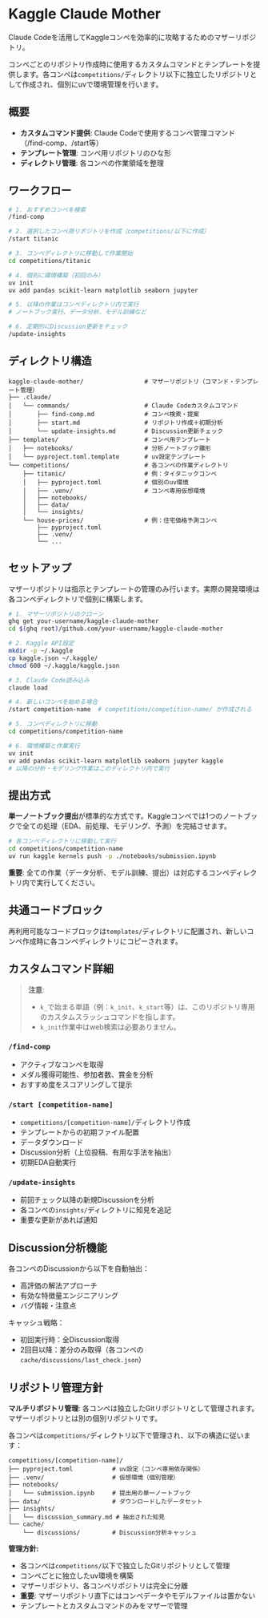 # Kaggle Claude Mother

Claude Codeを活用してKaggleコンペを効率的に攻略するためのマザーリポジトリ。

コンペごとのリポジトリ作成時に使用するカスタムコマンドとテンプレートを提供します。各コンペは`competitions/`ディレクトリ以下に独立したリポジトリとして作成され、個別にuvで環境管理を行います。

## 概要

- **カスタムコマンド提供**: Claude Codeで使用するコンペ管理コマンド（/find-comp、/start等）
- **テンプレート管理**: コンペ用リポジトリのひな形
- **ディレクトリ管理**: 各コンペの作業領域を整理

## ワークフロー

```bash
# 1. おすすめコンペを検索
/find-comp

# 2. 選択したコンペ用リポジトリを作成（competitions/以下に作成）
/start titanic

# 3. コンペディレクトリに移動して作業開始
cd competitions/titanic

# 4. 個別に環境構築（初回のみ）
uv init
uv add pandas scikit-learn matplotlib seaborn jupyter

# 5. 以降の作業はコンペディレクトリ内で実行
# ノートブック実行、データ分析、モデル訓練など

# 6. 定期的にDiscussion更新をチェック
/update-insights
```

## ディレクトリ構造

```
kaggle-claude-mother/                 # マザーリポジトリ（コマンド・テンプレート管理）
├── .claude/
│   └── commands/                     # Claude Codeカスタムコマンド
│       ├── find-comp.md              # コンペ検索・提案
│       ├── start.md                  # リポジトリ作成＋初期分析
│       └── update-insights.md        # Discussion更新チェック
├── templates/                        # コンペ用テンプレート
│   ├── notebooks/                    # 分析ノートブック雛形
│   └── pyproject.toml.template       # uv設定テンプレート
└── competitions/                     # 各コンペの作業ディレクトリ
    ├── titanic/                      # 例：タイタニックコンペ
    │   ├── pyproject.toml            # 個別のuv環境
    │   ├── .venv/                    # コンペ専用仮想環境
    │   ├── notebooks/
    │   ├── data/
    │   └── insights/
    └── house-prices/                 # 例：住宅価格予測コンペ
        ├── pyproject.toml
        ├── .venv/
        └── ...
```

## セットアップ

マザーリポジトリは指示とテンプレートの管理のみ行います。実際の開発環境は各コンペディレクトリで個別に構築します。

```bash
# 1. マザーリポジトリのクローン
ghq get your-username/kaggle-claude-mother
cd $(ghq root)/github.com/your-username/kaggle-claude-mother

# 2. Kaggle API設定
mkdir -p ~/.kaggle
cp kaggle.json ~/.kaggle/
chmod 600 ~/.kaggle/kaggle.json

# 3. Claude Code読み込み
claude load

# 4. 新しいコンペを始める場合
/start competition-name  # competitions/competition-name/ が作成される

# 5. コンペディレクトリに移動
cd competitions/competition-name

# 6. 環境構築と作業実行
uv init
uv add pandas scikit-learn matplotlib seaborn jupyter kaggle
# 以降の分析・モデリング作業はこのディレクトリ内で実行
```

## 提出方式

**単一ノートブック提出**が標準的な方式です。Kaggleコンペでは1つのノートブックで全ての処理（EDA、前処理、モデリング、予測）を完結させます。

```bash
# 各コンペディレクトリに移動して実行
cd competitions/competition-name
uv run kaggle kernels push -p ./notebooks/submission.ipynb
```

**重要**: 全ての作業（データ分析、モデル訓練、提出）は対応するコンペディレクトリ内で実行してください。

## 共通コードブロック

再利用可能なコードブロックは`templates/`ディレクトリに配置され、新しいコンペ作成時に各コンペディレクトリにコピーされます。

## カスタムコマンド詳細

> **注意**: 
> - `k_`で始まる単語（例：`k_init`、`k_start`等）は、このリポジトリ専用のカスタムスラッシュコマンドを指します。
> - `k_init`作業中はweb検索は必要ありません。

### `/find-comp`

- アクティブなコンペを取得
- メダル獲得可能性、参加者数、賞金を分析
- おすすめ度をスコアリングして提示

### `/start [competition-name]`

- `competitions/[competition-name]/`ディレクトリ作成
- テンプレートからの初期ファイル配置
- データダウンロード
- Discussion分析（上位投稿、有用な手法を抽出）
- 初期EDA自動実行

### `/update-insights`

- 前回チェック以降の新規Discussionを分析
- 各コンペの`insights/`ディレクトリに知見を追記
- 重要な更新があれば通知

## Discussion分析機能

各コンペのDiscussionから以下を自動抽出：

- 高評価の解法アプローチ
- 有効な特徴量エンジニアリング
- バグ情報・注意点

キャッシュ戦略：

- 初回実行時：全Discussion取得
- 2回目以降：差分のみ取得（各コンペの`cache/discussions/last_check.json`）

## リポジトリ管理方針

**マルチリポジトリ管理**: 各コンペは独立したGitリポジトリとして管理されます。マザーリポジトリとは別の個別リポジトリです。

各コンペは`competitions/`ディレクトリ以下で管理され、以下の構造に従います：

```
competitions/[competition-name]/
├── pyproject.toml           # uv設定（コンペ専用依存関係）
├── .venv/                   # 仮想環境（個別管理）
├── notebooks/
│   └── submission.ipynb     # 提出用の単一ノートブック
├── data/                    # ダウンロードしたデータセット
├── insights/
│   └── discussion_summary.md # 抽出された知見
└── cache/
    └── discussions/         # Discussion分析キャッシュ
```

**管理方針:**
- 各コンペは`competitions/`以下で独立したGitリポジトリとして管理
- コンペごとに独立したuv環境を構築
- マザーリポジトリ、各コンペリポジトリは完全に分離
- **重要**: マザーリポジトリ直下にはコンペデータやモデルファイルは置かない
- テンプレートとカスタムコマンドのみをマザーで管理